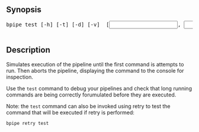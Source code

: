 ## Synopsis ##
<pre>
bpipe test [-h] [-t] [-d] [-v] <pipeline file> [<input 1>, <input 2>,...]<br>
</pre>

## Description ##
Simulates execution of the pipeline until the first command is attempts to run.  Then aborts the pipeline, displaying the command to the console for inspection.

Use the `test` command to debug your pipelines and check that long running commands are being correctly forumulated before they are executed.

Note: the `test` command can also be invoked using retry to test the command that will be executed if retry is performed:
```
bpipe retry test
```